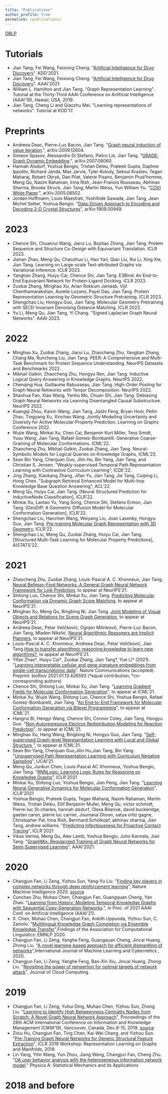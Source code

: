 ```yaml
---
title: "Publications"
author_profile: true
permalink: /publications/
---
```


[DBLP](https://dblp.org/pid/119/6364.html)

# Tutorials
* Jian Tang, Fei Wang, Feixiong Cheng. "[Artificial Intelligence for Drug Discovery](https://deepgraphlearning.github.io/DrugTutorial_KDD2021/)". KDD'2021.
* Jian Tang, Fei Wang, Feixiong Cheng. "[Artificial Intelligence for Drug Discovery](https://deepgraphlearning.github.io/DrugTutorial_AAAI2021/)". AAAI'2021.
* William L. Hamilton and Jian Tang. “Graph Representation Learning”. Tutorial at the Thirty-Third AAAI Conference on Artificial Intelligence (AAAI'19), Hawaii, USA, 2019.
* Jian Tang, Cheng Li and Qiaozhu Mei. "Learning representations of networks". Tutorial at KDD'17.



# Preprints

* Andreea Deac, Pierre-Luc Bacon, Jian Tang. "[Graph neural induction of value iteration](https://arxiv.org/pdf/2009.12604.pdf).", arXiv:2009.12604.
* Simeon Spasov, Alessandro Di Stefano, Pietro Liò, Jian Tang. "[GRADE: Graph Dynamic Embedding](https://arxiv.org/pdf/2007.08060.pdf).", arXiv:2007.08060.
* Hannah Alsdurf, Yoshua Bengio, Tristan Deleu, Prateek Gupta, Daphne Ippolito, Richard Janda, Max Jarvie, Tyler Kolody, Sekoul Krastev, Tegan Maharaj, Robert Obryk, Dan Pilat, Valerie Pisano, Benjamin Prud'homme, Meng Qu, Nasim Rahaman, Irina Rish, Jean-Franois Rousseau, Abhinav Sharma, Brooke Struck, Jian Tang, Martin Weiss, Yun William Yu. "[COVI White Paper](https://arxiv.org/abs/2005.08502).", arXiv:2005.08502.
* Jordan Hoffmann, Louis Maestrati, Yoshihide Sawada, Jian Tang, Jean Michel Sellier, Yoshua Bengio. "[Data-Driven Approach to Encoding and Decoding 3-D Crystal Structures](https://arxiv.org/abs/1909.00949)", arXiv:1909.00949.

# 2023
* Chence Shi, Chuanrui Wang, Jiarui Lu, Bozitao Zhong, Jian Tang. Protein Sequence and Structure Co-Design with Equivariant Translation. ICLR 2023.
* Jianan Zhao, Meng Qu, Chaozhuo Li, Hao Yan, Qian Liu, Rui Li, Xing Xie, Jian Tang. Learning on Large-scale Text-attributed Graphs via Variational Inference. ICLR 2023.
* Yangtian Zhang, Huiyu Cai, Chence Shi, Jian Tang. E3Bind: An End-to-End Equivariant Network for Protein-Ligand Docking. ICLR 2023.
* Zuobai Zhang, Minghao Xu, Arian Rokkum Jamasb, Vijil Chenthamarakshan, Aurelie Lozano, Payel Das, Jian Tang. Protein Representation Learning by Geometric Structure Pretraining. ICLR 2023.
* Shengchao Liu, Hongyu Guo, Jian Tang. Molecular Geometry Pretraining with SE(3)-Invariant Denoising Distance Matching. ICLR 2023.
* Yu Li, Meng Qu, Jian Tang, Yi Chang.  "Signed Laplacian Graph Neural Networks". AAAI 2023. 


# 2022
* Minghao Xu, Zuobai Zhang, Jiarui Lu, Zhaocheng Zhu, Yangtian Zhang, Chang Ma, Runcheng Liu, Jian Tang. PEER: A Comprehensive and Multi-Task Benchmark for Protein Sequence Understanding. NeurIPS Datasets and Benchmarks 2022.
* Mikhail Galkin, Zhaocheng Zhu, Hongyu Ren, Jian Tang. Inductive Logical Query Answering in Knowledge Graphs.  NeurIPS 2022. 
* Chenqing Hua, Guillaume Rabusseau, Jian Tang. High-Order Pooling for Graph Neural Networks with Tensor Decomposition.  NeurIPS 2022. 
* Shaohua Fan, Xiao Wang, Yanhu Mo, Chuan Shi, Jian Tang. Debiasing Graph Neural Networks via Learning Disentangled Causal Substructure. NeurIPS 2022. 
*  Kuangqi Zhou, Kaixin Wang, Jian Tang, Jiashi Feng, Bryan Hooi, Peilin Zhao, Tingyang Xu, Xinchao Wang. Jointly Modelling Uncertainty and Diversity for Active Molecular Property Prediction. Learning on Graphs Conference 2022.
* Wujie Wang, Minkai Xu, Chen Cai, Benjamin Kurt Miller, Tess Smidt, Yusu Wang, Jian Tang, Rafael Gomez-Bombarelli. Generative Coarse-Graining of Molecular Conformations. ICML'22.
* Zhaocheng Zhu, Mikhail Galkin, Zuobai Zhang, Jian Tang. Neural-Symbolic Models for Logical Queries on Knowledge Graphs, ICML'22.
* Sean Bin Yang, Chenjuan Guo, Jilin Hu, Bin Yang, Jian Tang, and Christian S. Jensen. "Weakly-supervised Temporal Path Representation Learning with Contrastive Curriculum Learning", ICDE'22. 
* Jing Zhang, Xiaokang Zhang, Jifan Yu, Jian Tang, Jie Tang, Cuiping Li, Hong Chen. "Subgraph Retrieval Enhanced Model for Multi-hop Knowledge Base Question Answering", ACL'22.
* Meng Qu, Huiyu Cai, Jian Tang. [Neural Structured Prediction for InductiveNode Classification], ICLR'22.
* Minkai Xu, Lantao Yu, Yang Song, Chence Shi, Stefano Ermon, Jian Tang. [GeoDiff: A Geometric Diffusion Model for Molecular Conformation Generation], ICLR'22.
* Shengchao Liu, Hanchen Wang, Weiyang Liu, Joan Lasenby, Hongyu Guo, Jian Tang. [Pre-training Molecular Graph Representation with 3D Geometry](https://arxiv.org/abs/2110.07728), ICLR'22.
* Shengchao Liu, Meng Qu, Zuobai Zhang, Huiyu Cai, Jian Tang. [Structured Multi-Task Learning for Molecular Property Predictions], AISTATS'22.


# 2021

* Zhaocheng Zhu, Zuobai Zhang, Louis-Pascal A. C. Xhonneux, Jian Tang. [Neural Bellman-Ford Networks: A General Graph Neural Network Framework for Link Prediction](https://arxiv.org/abs/2106.06935), to appear at NeurIPS'21.
* Shitong Luo, Chence Shi, Minkai Xu, Jian Tang. [Predicting Molecular Conformation via Dynamic Graph Score Matching](), to appear at NeurIPS'21.
* Minghao Xu, Meng Qu, Bingbing Ni, Jian Tang. [Joint Modeling of Visual Objects and Relations for Scene Graph Generation](), to appear at NeurIPS'21.
* Andreea Deac, Petar Veličković, Ognjen Milinković, Pierre-Luc Bacon, Jian Tang, Mladen Nikolic. [Neural Algorithmic Reasoners are Implicit Planners](), to appear at NeurIPS'21.
* Louis-Pascal A. C. Xhonneux, Andreea Deac, Petar Veličković, Jian Tang.[How to transfer algorithmic reasoning knowledge to learn new algorithms?](), to appear at NeurIPS'21.
* Yifan Zhao†, Huiyu Cai†, Zuobai Zhang, Jian Tang\*, Yue Li\* (2021). "[Learning interpretable cellular and gene signature embeddings from single-cell transcriptomic data](https://www.biorxiv.org/content/10.1101/2021.01.13.426593v1.full)". Nature Communications (accepted). Preprint: bioRxiv 2021.01.13.426593 (†equal contribution; *co-corresponding authors)
* Chence Shi, Shitong Luo, Minkai Xu, Jian Tang. "[Learning Gradient Fields for Molecular Conformation Generation]()", to appear at ICML'21.  
* Minkai Xu, Wujie Wang, Shitong Luo, Chence Shi, Yoshua Bengio, Rafael Gomez-Bombarelli, Jian Tang. "[An End-to-End Framework for Molecular Conformation Generation via Bilevel Programming]()", to appear at ICML'21.  
* Hangrui Bi, Hengyi Wang, Chence Shi, Connor Coley, Jian Tang, Hongyu Guo. "[Non-Autoregressive Electron Redistribution Modeling for Reaction Prediction]()", to appear at ICML'21.  
* Minghao Xu, Hang Wang, Bingbing Ni, Hongyu Guo, Jian Tang. "[Self-supervised Graph-level Representation Learning with Local and Global Structure
]()", to appear at ICML'21.  
* Sean Bin Yang, Chenjuan Guo,Jilin Hu,Jian Tang, Bin Yang. "[Unsupervised Path Representation Learning with Curriculum Negative Sampling]()", IJCAI'21.
* Meng Qu, Junkun Chen, Louis-Pascal AC Xhonneux, Yoshua Bengio, Jian Tang. “[RNNLogic: Learning Logic Rules for Reasoning on Knowledge Graphs](https://arxiv.org/abs/2010.04029)”, ICLR'2021
* Minkai Xu, Shitong Luo, Yoshua Bengio, Jian Peng, Jian Tang. "[Learning Neural Generative Dynamics for Molecular Conformation Generation]()", ICLR'2021
* Yoshua Bengio, Prateek Gupta, Tegan Maharaj, Nasim Rahaman, Martin Weiss, Tristan Deleu, Eilif Benjamin Muller, Meng Qu, victor schmidt, Pierre-luc St-charles, hannah alsdurf, Olexa Bilaniuk, david buckeridge, gaetan caron, pierre luc carrier, Joumana Ghosn, satya ortiz gagne, Christopher Pal, Irina Rish, Bernhard Schölkopf, abhinav sharma, Jian Tang, andrew williams. "[Predicting Infectiousness for Proactive Contact Tracing]()", ICLR'2021
* Vikas Verma, Meng Qu, Alex Lamb, Yoshua Bengio, Juho Kannala, Jian Tang. "[GraphMix: Regularized Training of Graph Neural Networks for Semi-Supervised Learning](https://arxiv.org/abs/1909.11715)", AAAI'2021.


# 2020

* Changjun Fan, Li Zeng, Yizhou Sun, Yang-Yu Liu. "[Finding key players in complex networks through deep reinforcement learning](https://www.nature.com/articles/s42256-020-0177-2)", Nature Machine Intelligence 2020. [source](https://github.com/FFrankyy/FINDER)
* Cunchao Zhu, Muhao Chen, Changjun Fan, Guangquan Cheng, Yan Zhan. "[Learning from History: Modeling Temporal Knowledge Graphs with Sequential Copy-Generation Networks](https://arxiv.org/pdf/2012.08492.pdf).", in Proc. of 2021 AAAI Conf. on Artificial Intelligence (AAAI'21).
* X. Chen, Muhao Chen, Changjun Fan, Ankith Uppunda, Yizhou Sun, C. Zaniolo. "[Multilingual Knowledge Graph Completion via Ensemble Knowledge Transfer](https://www.aclweb.org/anthology/2020.findings-emnlp.290.pdf)",Findings of the Association for Computational Linguistics: EMNLP 2020.
* Changjun Fan, Li Zeng, Yanghe Feng, Guangquan Cheng, Jincai Huang, Zhong Liu. "[A novel learning-based approach for efficient dismantling of networks](https://doi.org/10.1007/s13042-020-01104-8)",International Journal of Machine Learning and Cybernetics , 2020.
* Changjun Fan, Li Zeng, Yanghe Feng, Bao-Xin Xiu, Jincai Huang, Zhong Liu. "[Revisiting the power of reinsertion for optimal targets of network attack](https://journalofcloudcomputing.springeropen.com/track/pdf/10.1186/s13677-020-00169-8)", Journal of Cloud Computing.


# 2019

* Changjun Fan, Li Zeng, Yuhui Ding, Muhao Chen, Yizhou Sun, Zhong Liu. "[Learning to Identify High Betweenness Centrality Nodes from Scratch: A Novel Graph Neural Network Approach](http://web.cs.ucla.edu/~yzsun/papers/2019_CIKM_Betweenness.pdf)", Proceedings of the 28th ACM International Conference on Information and Knowledge Management (CIKM‘19), Vancouver, Canada, Dec.8-15, 2019. [source](https://github.com/FFrankyy/DrBC)
* Ziniu Hu, Changjun Fan, Ting Chen, Kai-Wei Chang, and Yizhou Sun. "[Pre-Training Graph Neural Networks for Generic Structural Feature Extraction](https://arxiv.org/pdf/1905.13728.pdf)", ICLR 2019 Workshop: Representation Learning on Graphs and Manifolds, 2019.
* Lin Yang, Yilin Wang, Yun Zhou, Jiang Wang, Changjun Fan, Cheng Zhu. "[OA user behavior analysis with the heterogeneous information network model](https://doi.org/10.1016/J.PHYSA.2018.09.116)." Physica A: Statistical Mechanics and its Applications


# 2018 and before

